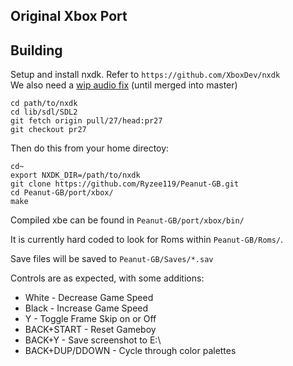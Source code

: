 ## Original Xbox Port

## Building

Setup and install nxdk. Refer to `https://github.com/XboxDev/nxdk`  
We also need a [wip audio fix](https://github.com/XboxDev/nxdk-sdl/pull/27) (until merged into master)
```
cd path/to/nxdk
cd lib/sdl/SDL2
git fetch origin pull/27/head:pr27
git checkout pr27
```

Then do this from your home directoy:  
```
cd~
export NXDK_DIR=/path/to/nxdk
git clone https://github.com/Ryzee119/Peanut-GB.git
cd Peanut-GB/port/xbox/
make
```
Compiled xbe can be found in `Peanut-GB/port/xbox/bin/`

It is currently hard coded to look for Roms within `Peanut-GB/Roms/`.

Save files will be saved to `Peanut-GB/Saves/*.sav`

Controls are as expected, with some additions:

 - White - Decrease Game Speed
 - Black - Increase Game Speed
 - Y - Toggle Frame Skip on or Off
 - BACK+START - Reset Gameboy
 - BACK+Y - Save screenshot to E:\
 - BACK+DUP/DDOWN - Cycle through color palettes
